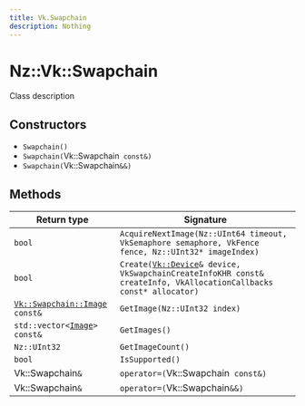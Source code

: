 ```yaml
---
title: Vk.Swapchain
description: Nothing
---
```


# Nz::Vk::Swapchain

Class description

## Constructors

- `Swapchain()`
- `Swapchain(`Vk::Swapchain` const&)`
- `Swapchain(`Vk::Swapchain`&&)`

## Methods

| Return type | Signature |
| ----------- | --------- |
| `bool` | `AcquireNextImage(Nz::UInt64 timeout, VkSemaphore semaphore, VkFence fence, Nz::UInt32* imageIndex)` |
| `bool` | `Create(`[`Vk::Device`](documentation/generated/VulkanRenderer/Vk.Device.md)`& device, VkSwapchainCreateInfoKHR const& createInfo, VkAllocationCallbacks const* allocator)` |
| [`Vk::Swapchain::Image`](documentation/generated/VulkanRenderer/Vk.Swapchain.Image.md)` const&` | `GetImage(Nz::UInt32 index)` |
| `std::vector<`[`Image`](documentation/generated/Utility/Image.md)`> const&` | `GetImages()` |
| `Nz::UInt32` | `GetImageCount()` |
| `bool` | `IsSupported()` |
| Vk::Swapchain`&` | `operator=(`Vk::Swapchain` const&)` |
| Vk::Swapchain`&` | `operator=(`Vk::Swapchain`&&)` |
